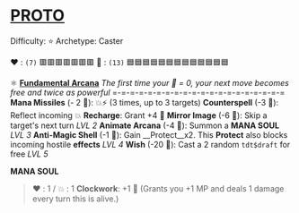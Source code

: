 # [__PROTO__](<https://www.youtube.com/watch?v=hzGmbwS_Drs>)
Difficulty: ⭐
Archetype: Caster

❤️ : `(7)`   🟥🟥🟥🟥🟥🟥🟥
🔷 : `(13)` 🟦🟦🟦🟦🟦🟦🟦🟦🟦🟦🟦🟦🟦

⚛️ [**Fundamental Arcana**](https://media.discordapp.net/attachments/1056365502101979146/1225574553502089246/apprentice.png?ex=6621a03f&is=660f2b3f&hm=3ea071a167a081c30fe6bd890e9e54d6cd9c76c4906196e20416e832dc2d6ce8&=&format=webp&quality=lossless&width=450&height=676)
*The first time your 🔷 = 0, your next move becomes free and twice as powerful*
=-=-=-=-=-=-=-=-=-=-=-=-=-=-=-=-=-=-=-=
**Mana Missiles** (- 2 🔷): 💥⚡ (3 times, up to 3 targets)
**Counterspell** (-3 🔷): Reflect incoming 💥
**Recharge**: Grant +4 🔷
**Mirror Image** (-6 🔷): Skip a target's next turn *LVL 2*
**Animate Arcana** (-4 🔷): Summon a **MANA SOUL** *LVL 3*
**Anti-Magic Shell** (-1 🔷):  Gain __Protect__x2. This __Protect__ also blocks incoming hostile __effects__ *LVL 4*
**Wish** (-20 🔷): Cast a 2 random `tdt$draft` for free *LVL 5*

**MANA SOUL**
> ﻿❤️﻿﻿ : 1 / 💥 : 1
> **Clockwork**: +1 🔷 
> (Grants you +1 MP and deals 1 damage every turn this is alive.)
